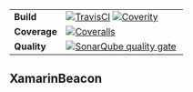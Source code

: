 <table><thead>
</thead><tbody>
<tr>
<td><strong>Build</strong></td>
<td><a href="https://travis-ci.org/anderson-rancan/XamarinBeacon"><img src="https://travis-ci.org/anderson-rancan/XamarinBeacon.svg?branch=master" alt="TravisCI"></a> <a href="https://scan.coverity.com/projects/anderson-rancan-xamarinbeacon"><img src="https://scan.coverity.com/projects/11389/badge.svg" alt="Coverity"></a></td>
</tr>
<tr>
<td><strong>Coverage</strong></td>
<td><a href="https://coveralls.io/github/anderson-rancan/XamarinBeacon?branch=master"><img src="https://coveralls.io/repos/github/anderson-rancan/XamarinBeacon/badge.svg?branch=master" alt="Coveralls"></a></td>
</tr>
<tr>
<td><strong>Quality</strong></td>
<td><a href="https://sonarqube.com/dashboard/index?id=XamarinBeacon"><img src="https://sonarqube.com/api/badges/gate?key=XamarinBeacon" alt="SonarQube quality gate"></a> <a href="https://sonarqube.com/dashboard/index?id=XamarinBeacon"><img src="https://sonarqube.com/api/badges/measure?key=XamarinBeacon&metric=code_smells" alt=""SonarQube code smells></a></td>
</tr>
</tbody></table>

## XamarinBeacon
